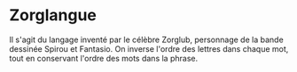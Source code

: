 # Zorglangue
Il s'agit du langage inventé par le célèbre Zorglub, personnage de la bande dessinée Spirou et Fantasio. On inverse l'ordre des lettres dans chaque mot, tout en conservant l'ordre des mots dans la phrase.
